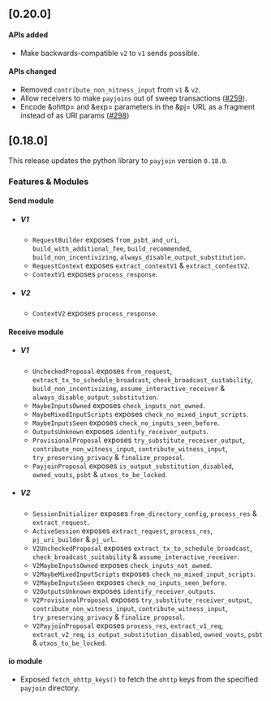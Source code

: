 ## [0.20.0]
#### APIs added
- Make backwards-compatible `v2` to `v1` sends possible.
#### APIs changed
- Removed `contribute_non_nitness_input`  from `v1` & `v2`.
- Allow receivers to make `payjoins` out of sweep transactions ([#259](https://github.com/payjoin/rust-payjoin/pull/259)).
- Encode &ohttp= and &exp= parameters in the &pj= URL as a fragment instead of as URI params ([#298](https://github.com/payjoin/rust-payjoin/pull/298))

## [0.18.0]
This release updates the python library to `payjoin` version `0.18.0`.
### Features & Modules
#### Send module
- #####  V1
    - `RequestBuilder` exposes `from_psbt_and_uri`, `build_with_additional_fee`, `build_recommended`, `build_non_incentivizing`, 
      `always_disable_output_substitution`.
    - `RequestContext` exposes `extract_contextV1` & `extract_contextV2`.
    - `ContextV1` exposes `process_response`.
- ##### V2
    - `ContextV2` exposes `process_response`.
#### Receive module
- #####  V1
    - `UncheckedProposal` exposes `from_request`, `extract_tx_to_schedule_broadcast`, `check_broadcast_suitability`, `build_non_incentivizing`,
      `assume_interactive_receiver` & `always_disable_output_substitution`.
    - `MaybeInputsOwned` exposes `check_inputs_not_owned`.
    - `MaybeMixedInputScripts` exposes `check_no_mixed_input_scripts`.
    - `MaybeInputsSeen` exposes `check_no_inputs_seen_before`.
    - `OutputsUnknown` exposes `identify_receiver_outputs`.
    - `ProvisionalProposal` exposes `try_substitute_receiver_output`, `contribute_non_witness_input`, `contribute_witness_input`, `try_preserving_privacy` &
      `finalize_proposal`.
    - `PayjoinProposal` exposes `is_output_substitution_disabled`, `owned_vouts`, `psbt` & `utxos_to_be_locked`.
- ##### V2
    - `SessionInitializer` exposes `from_directory_config`, `process_res` & `extract_request`.
    - `ActiveSession` exposes `extract_request`, `process_res`, `pj_uri_builder` & `pj_url`.
    - `V2UncheckedProposal` exposes  `extract_tx_to_schedule_broadcast`, `check_broadcast_suitability` & `assume_interactive_receiver`.
    - `V2MaybeInputsOwned` exposes `check_inputs_not_owned`.
    - `V2MaybeMixedInputScripts` exposes `check_no_mixed_input_scripts`.
    - `V2MaybeInputsSeen` exposes `check_no_inputs_seen_before`.
    - `V2OutputsUnknown` exposes `identify_receiver_outputs`.
    - `V2ProvisionalProposal` exposes `try_substitute_receiver_output`, `contribute_non_witness_input`, `contribute_witness_input`, `try_preserving_privacy` &
      `finalize_proposal`.
    - `V2PayjoinProposal` exposes `process_res`, `extract_v1_req`, `extract_v2_req`, `is_output_substitution_disabled`, `owned_vouts`, `psbt` &
      `utxos_to_be_locked`.
#### io module
- Exposed `fetch_ohttp_keys()` to fetch the `ohttp` keys from the specified `payjoin` directory.      